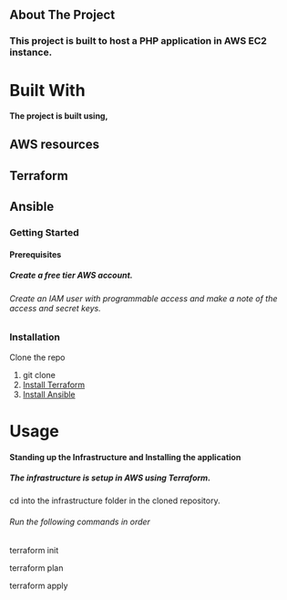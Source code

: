 ## About The Project
### This project is built to host a PHP application in AWS EC2 instance.

# Built With
#### The project is built using,

## AWS resources
## Terraform
## Ansible
### Getting Started

#### Prerequisites
##### Create a free tier AWS account.
###### Create an IAM user with programmable access and make a note of the access and secret keys.

### Installation

Clone the repo
1. git clone 
2. [Install Terraform](https://www.terraform.io/downloads.html)
3. [Install Ansible](https://docs.ansible.com/ansible/latest/installation_guide/intro_installation.html)

# Usage

#### Standing up the Infrastructure and Installing the application
##### The infrastructure is setup in AWS using Terraform.

cd into the infrastructure folder in the cloned repository.
###### Run the following commands in order

 terraform init
 
 terraform plan
 
 terraform apply

